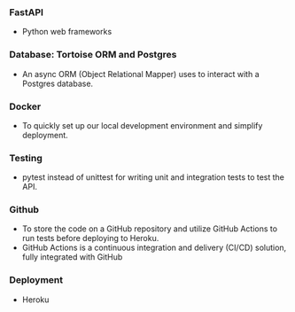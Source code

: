 ### FastAPI
- Python web frameworks
### Database: Tortoise ORM and Postgres  
- An async ORM (Object Relational Mapper) uses to interact with a Postgres database.
### Docker  
- To quickly set up our local development environment and simplify deployment.
### Testing  
- pytest instead of unittest for writing unit and integration tests to test the API.
### Github  
- To store the code on a GitHub repository and utilize GitHub Actions to run tests before deploying to Heroku.
- GitHub Actions is a continuous integration and delivery (CI/CD) solution, fully integrated with GitHub
### Deployment
- Heroku

